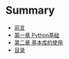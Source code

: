 # Summary

* [前言](README.md)
* [第一章 Python基础](第一章-Python基础.md)
* [第二章 基本库的使用](第一章-基本库的使用.md)
* [目录](目录.md)